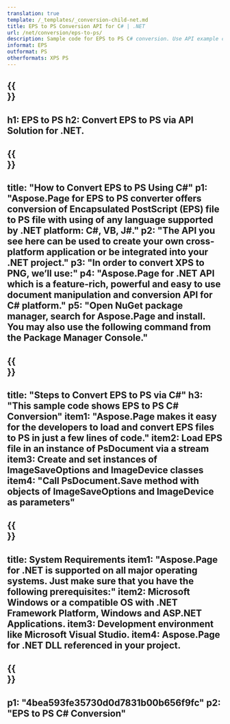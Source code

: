 ```yaml
---
translation: true
template: /_templates/_conversion-child-net.md
title: EPS to PS Conversion API for C# | .NET
url: /net/conversion/eps-to-ps/ 
description: Sample code for EPS to PS C# conversion. Use API example code for batch EPS files to PS conversion within VB.NET, Asp.NET or any .NET based application.
informat: EPS
outformat: PS
otherformats: XPS PS
---
```


{{<section banner>}}
---
h1: EPS to PS
h2: Convert EPS to PS via API Solution for .NET.
---

{{<section overview>}}
---
title: "How to Convert EPS to PS Using C#"
p1: "Aspose.Page for EPS to PS converter offers conversion of Encapsulated PostScript (EPS) file to PS file with using of any language supported by .NET platform: C#, VB, J#."
p2: "The API you see here can be used to create your own cross-platform application or be integrated into your .NET project."
p3: "In order to convert XPS to PNG, we’ll use:"
p4: "Aspose.Page for .NET API which is a feature-rich, powerful and easy to use document manipulation and conversion API for C# platform."
p5: "Open NuGet package manager, search for Aspose.Page and install. You may also use the following command from the Package Manager Console."
---

{{<section feature1>}}
---
title: "Steps to Convert EPS to PS via C#"
h3: "This sample code shows EPS to PS C# Conversion"
item1: "Aspose.Page makes it easy for the developers to load and convert EPS files to PS in just a few lines of code."
item2: Load EPS file in an instance of PsDocument via a stream
item3: Create and set instances of ImageSaveOptions and ImageDevice classes
item4: "Call PsDocument.Save method with objects of ImageSaveOptions and ImageDevice as parameters"
---

{{<section feature2>}}
---
title: System Requirements
item1: "Aspose.Page for .NET is supported on all major operating systems. Just make sure that you have the following prerequisites:"
item2: Microsoft Windows or a compatible OS with .NET Framework Platform, Windows and ASP.NET Applications.
item3: Development environment like Microsoft Visual Studio.
item4: Aspose.Page for .NET DLL referenced in your project.
---

{{<section gist>}}
---
p1: "4bea593fe35730d0d7831b00b656f9fc"
p2: "EPS to PS C# Conversion"
---

